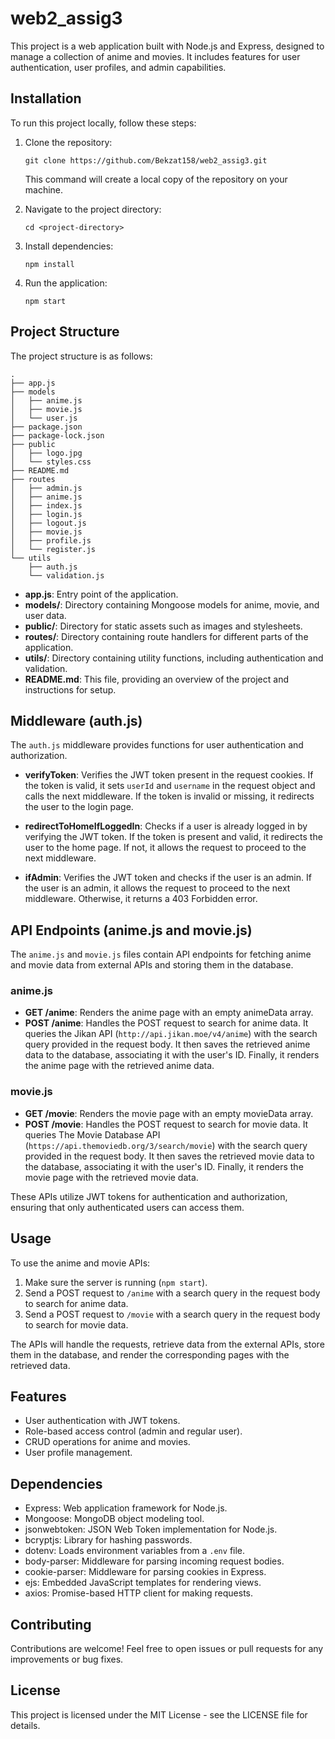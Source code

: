 <h1>web2_assig3</h1>
<p>This project is a web application built with Node.js and Express, designed to manage a collection of anime and movies. It includes features for user authentication, user profiles, and admin capabilities.</p>
<h2>Installation</h2>
<p>To run this project locally, follow these steps:</p>
<ol>
    <li>
        <p>Clone the repository:</p>
        <pre><code>git clone https://github.com/Bekzat158/web2_assig3.git</code></pre>
        <p>This command will create a local copy of the repository on your machine.</p>
    </li>
    <li>
        <p>Navigate to the project directory:</p>
        <pre><code>cd &lt;project-directory&gt;</code></pre>
    </li>
    <li>
        <p>Install dependencies:</p>
        <pre><code>npm install</code></pre>
    </li>
    <li>
        <p>Run the application:</p>
        <pre><code>npm start</code></pre>
    </li>
</ol>
<h2>Project Structure</h2>
<p>The project structure is as follows:</p>
<pre><code>.
├── app.js
├── models
│   ├── anime.js
│   ├── movie.js
│   └── user.js
├── package.json
├── package-lock.json
├── public
│   ├── logo.jpg
│   └── styles.css
├── README.md
├── routes
│   ├── admin.js
│   ├── anime.js
│   ├── index.js
│   ├── login.js
│   ├── logout.js
│   ├── movie.js
│   ├── profile.js
│   └── register.js
└── utils
    ├── auth.js
    └── validation.js
</code></pre>
<ul>
    <li><strong>app.js</strong>: Entry point of the application.</li>
    <li><strong>models/</strong>: Directory containing Mongoose models for anime, movie, and user data.</li>
    <li><strong>public/</strong>: Directory for static assets such as images and stylesheets.</li>
    <li><strong>routes/</strong>: Directory containing route handlers for different parts of the application.</li>
    <li><strong>utils/</strong>: Directory containing utility functions, including authentication and validation.</li>
    <li><strong>README.md</strong>: This file, providing an overview of the project and instructions for setup.</li>
</ul>
<h2>Middleware (auth.js)</h2>
<p>The <code>auth.js</code> middleware provides functions for user authentication and authorization.</p>
<ul>
    <li>
        <p><strong>verifyToken</strong>: Verifies the JWT token present in the request cookies. If the token is valid, it sets <code>userId</code> and <code>username</code> in the request object and calls the next middleware. If the token is invalid or missing, it redirects the user to the login page.</p>
    </li>
    <li>
        <p><strong>redirectToHomeIfLoggedIn</strong>: Checks if a user is already logged in by verifying the JWT token. If the token is present and valid, it redirects the user to the home page. If not, it allows the request to proceed to the next middleware.</p>
    </li>
    <li>
        <p><strong>ifAdmin</strong>: Verifies the JWT token and checks if the user is an admin. If the user is an admin, it allows the request to proceed to the next middleware. Otherwise, it returns a 403 Forbidden error.</p>
    </li>
</ul>
<h2>API Endpoints (anime.js and movie.js)</h2>
<p>The <code>anime.js</code> and <code>movie.js</code> files contain API endpoints for fetching anime and movie data from external APIs and storing them in the database.</p>
<h3>anime.js</h3>
<ul>
    <li><strong>GET /anime</strong>: Renders the anime page with an empty animeData array.</li>
    <li><strong>POST /anime</strong>: Handles the POST request to search for anime data. It queries the Jikan API (<code>http://api.jikan.moe/v4/anime</code>) with the search query provided in the request body. It then saves the retrieved anime data to the database, associating it with the user's ID. Finally, it renders the anime page with the retrieved anime data.</li>
</ul>
<h3>movie.js</h3>
<ul>
    <li><strong>GET /movie</strong>: Renders the movie page with an empty movieData array.</li>
    <li><strong>POST /movie</strong>: Handles the POST request to search for movie data. It queries The Movie Database API (<code>https://api.themoviedb.org/3/search/movie</code>) with the search query provided in the request body. It then saves the retrieved movie data to the database, associating it with the user's ID. Finally, it renders the movie page with the retrieved movie data.</li>
</ul>
<p>These APIs utilize JWT tokens for authentication and authorization, ensuring that only authenticated users can access them.</p>
<h2>Usage</h2>
<p>To use the anime and movie APIs:</p>
<ol>
    <li>Make sure the server is running (<code>npm start</code>).</li>
    <li>Send a POST request to <code>/anime</code> with a search query in the request body to search for anime data.</li>
    <li>Send a POST request to <code>/movie</code> with a search query in the request body to search for movie data.</li>
</ol>
<p>The APIs will handle the requests, retrieve data from the external APIs, store them in the database, and render the corresponding pages with the retrieved data.</p>
<h2>Features</h2>
<ul>
    <li>User authentication with JWT tokens.</li>
    <li>Role-based access control (admin and regular user).</li>
    <li>CRUD operations for anime and movies.</li>
    <li>User profile management.</li>
</ul>
<h2>Dependencies</h2>
<ul>
    <li><a target="_new">Express</a>: Web application framework for Node.js.</li>
    <li><a target="_new">Mongoose</a>: MongoDB object modeling tool.</li>
    <li><a target="_new">jsonwebtoken</a>: JSON Web Token implementation for Node.js.</li>
    <li><a target="_new">bcryptjs</a>: Library for hashing passwords.</li>
    <li><a target="_new">dotenv</a>: Loads environment variables from a <code>.env</code> file.</li>
    <li><a target="_new">body-parser</a>: Middleware for parsing incoming request bodies.</li>
    <li><a target="_new">cookie-parser</a>: Middleware for parsing cookies in Express.</li>
    <li><a target="_new">ejs</a>: Embedded JavaScript templates for rendering views.</li>
    <li><a target="_new">axios</a>: Promise-based HTTP client for making requests.</li>
</ul>
<h2>Contributing</h2>
<p>Contributions are welcome! Feel free to open issues or pull requests for any improvements or bug fixes.</p>
<h2>License</h2>
<p>This project is licensed under the MIT License - see the <a target="_new">LICENSE</a> file for details.</p>
